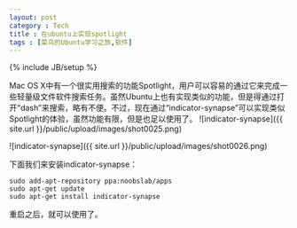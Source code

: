 ```yaml
---
layout: post
category : Tech
title : 在ubuntu上实现spotlight
tags : [菜鸟的Ubuntu学习之旅,软件]
---
```

{% include JB/setup %}



Mac OS X中有一个很实用搜索的功能Spotlight，用户可以容易的通过它来完成一些轻量级文件软件搜索任务。虽然Ubuntu上也有实现类似的功能，但是得通过打开“dash”来搜索，略有不便。不过，现在通过“indicator-synapse”可以实现类似Spotlight的体验，虽然功能有限，但是也足以使用了。
![indicator-synapse]({{ site.url }}/public/upload/images/shot0025.png)

![indicator-synapse]({{ site.url }}/public/upload/images/shot0026.png)

下面我们来安装indicator-synapse：

	sudo add-apt-repository ppa:noobslab/apps
	sudo apt-get update
	sudo apt-get install indicator-synapse
	
重启之后，就可以使用了。